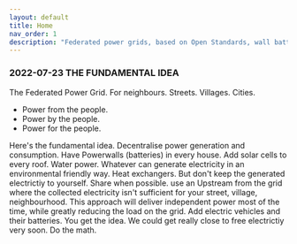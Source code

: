 ```yaml
---
layout: default
title: Home
nav_order: 1
description: "Federated power grids, based on Open Standards, wall batteries and renewables."
---
```


### 2022-07-23 THE FUNDAMENTAL IDEA

The Federated Power Grid. For neighbours. Streets. Villages. Cities.

- Power from the people.
- Power by the people.
- Power for the people.

Here's the fundamental idea. Decentralise power generation and consumption. Have Powerwalls (batteries) in every house. Add solar cells to every roof. Water power. Whatever can generate electricity in an environmental friendly way. Heat exchangers. But don't keep the generated electrictiy to yourself. Share when possible. use an Upstream from the grid where the collected electricity isn't sufficient for your street, village, neighbourhood. This approach will deliver independent power most of the time, while greatly reducing the load on the grid. Add electric vehicles and their batteries. You get the idea. We could get really close to free electrictiy very soon. Do the math.